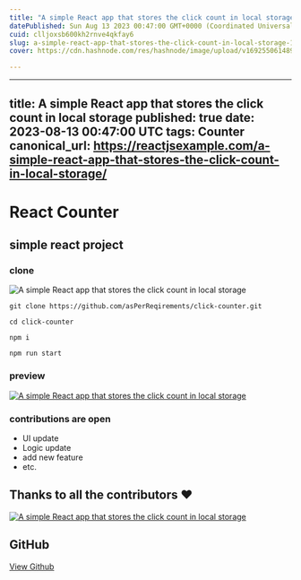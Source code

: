 ```yaml
---
title: "A simple React app that stores the click count in local storage"
datePublished: Sun Aug 13 2023 00:47:00 GMT+0000 (Coordinated Universal Time)
cuid: clljoxsb600kh2rnve4qkfay6
slug: a-simple-react-app-that-stores-the-click-count-in-local-storage-1
cover: https://cdn.hashnode.com/res/hashnode/image/upload/v1692550614893/905482dc-9d7e-4d3c-8b96-23139f4d958f.jpeg

---
```


---
title: A simple React app that stores the click count in local storage
published: true
date: 2023-08-13 00:47:00 UTC
tags: Counter
canonical_url: https://reactjsexample.com/a-simple-react-app-that-stores-the-click-count-in-local-storage/
---

# React Counter

## simple react project

### clone

 ![A simple React app that stores the click count in local storage](https://cdn.hashnode.com/res/hashnode/image/upload/v1692550614893/905482dc-9d7e-4d3c-8b96-23139f4d958f.jpeg)

```
git clone https://github.com/asPerReqirements/click-counter.git

cd click-counter

npm i 

npm run start

```

### preview

[![A simple React app that stores the click count in local storage](https://cdn.hashnode.com/res/hashnode/image/upload/v1692550616139/f2bbde86-4b38-46ab-b9a3-314454c9ebc1.png)](https://camo.githubusercontent.com/bb4da430a0b97c903e581b954e6cc8a262b78329397b961f63430350a5613cf2/68747470733a2f2f696d6775722e636f6d2f505055535067762e706e67)

### contributions are open

- UI update
- Logic update
- add new feature
- etc.

## Thanks to all the contributors ❤️

[![A simple React app that stores the click count in local storage](https://camo.githubusercontent.com/d18f364f65aaac4874c723c408aa200e1c3582d4959e0f0afed4440612c086b5/68747470733a2f2f636f6e747269622e726f636b732f696d6167653f7265706f3d61735065725265716972656d656e74732f636c69636b2d636f756e746572)](https://github.com/asPerReqirements/click-counter/graphs/contributors)

## GitHub

[View Github](https://github.com/asPerReqirements/click-counter?ref=reactjsexample.com)